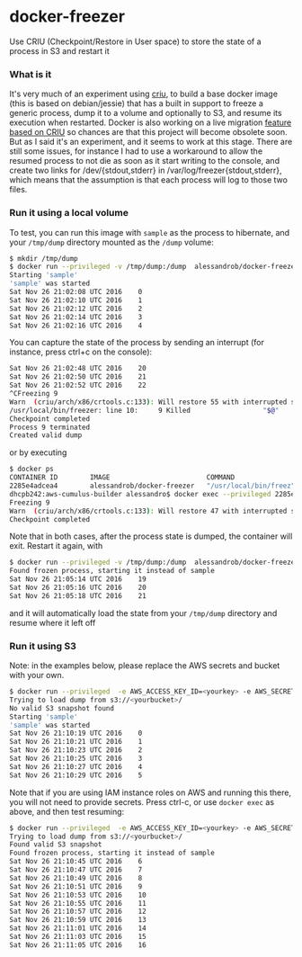 # docker-freezer
Use CRIU (Checkpoint/Restore in User space) to store the state of a process in S3 and restart it

### What is it 

It's very much of an experiment using [criu](https://criu.org/), to build a base docker image (this is based on debian/jessie) 
that has a built in support to freeze a generic process, dump it to a volume and optionally to S3, and resume its execution 
when restarted.
Docker is also working on a live migration [feature based on CRIU](https://github.com/docker/docker/blob/master/experimental/checkpoint-restore.md) so chances 
are that this project will become obsolete soon. But as I said it's an experiment, and it seems to work at this stage.
There are still some issues, for instance I had to use a workaround to allow the resumed process to not die as soon as it start writing to the console, and create
two links for /dev/{stdout,stderr} in /var/log/freezer{stdout,stderr}, which means that the assumption is that each process will log to those two files.

### Run it using a local volume

To test, you can run this image with `sample` as the process to hibernate, and your `/tmp/dump` directory mounted as the `/dump` volume:

```bash
$ mkdir /tmp/dump
$ docker run --privileged -v /tmp/dump:/dump  alessandrob/docker-freezer start sample
Starting 'sample'
'sample' was started
Sat Nov 26 21:02:08 UTC 2016	0
Sat Nov 26 21:02:10 UTC 2016	1
Sat Nov 26 21:02:12 UTC 2016	2
Sat Nov 26 21:02:14 UTC 2016	3
Sat Nov 26 21:02:16 UTC 2016	4
```
You can capture the state of the process by sending an interrupt (for instance, press ctrl+c on the console):
```bash
Sat Nov 26 21:02:48 UTC 2016	20
Sat Nov 26 21:02:50 UTC 2016	21
Sat Nov 26 21:02:52 UTC 2016	22
^CFreezing 9
Warn  (criu/arch/x86/crtools.c:133): Will restore 55 with interrupted system call
/usr/local/bin/freezer: line 10:     9 Killed                  "$@"
Checkpoint completed
Process 9 terminated
Created valid dump
```
 or by executing
```bash
$ docker ps
CONTAINER ID        IMAGE                        COMMAND                  CREATED             STATUS              PORTS               NAMES
2285e4adcea4        alessandrob/docker-freezer   "/usr/local/bin/freez"   6 seconds ago       Up 5 seconds                            small_mahavira
dhcpb242:aws-cumulus-builder alessandro$ docker exec --privileged 2285e4adcea4 freezer freeze
Freezing 9
Warn  (criu/arch/x86/crtools.c:133): Will restore 47 with interrupted system call
Checkpoint completed
```
Note that in both cases, after the process state is dumped, the container will exit.
Restart it again, with 

```bash
$ docker run --privileged -v /tmp/dump:/dump  alessandrob/docker-freezer start sample
Found frozen process, starting it instead of sample
Sat Nov 26 21:05:14 UTC 2016	19
Sat Nov 26 21:05:16 UTC 2016	20
Sat Nov 26 21:05:18 UTC 2016	21
``` 
and it will automatically load the state from your `/tmp/dump` directory and resume where it left off

### Run it using S3

Note: in the examples below, please replace the AWS secrets and bucket with your own.
```bash
$ docker run --privileged  -e AWS_ACCESS_KEY_ID=<yourkey> -e AWS_SECRET_ACCESS_KEY=<yoursecret> -e S3=s3://<yourbucket>/ alessandrob/docker-freezer start sample
Trying to load dump from s3://<yourbucket>/
No valid S3 snapshot found
Starting 'sample'
'sample' was started
Sat Nov 26 21:10:19 UTC 2016	0
Sat Nov 26 21:10:21 UTC 2016	1
Sat Nov 26 21:10:23 UTC 2016	2
Sat Nov 26 21:10:25 UTC 2016	3
Sat Nov 26 21:10:27 UTC 2016	4
Sat Nov 26 21:10:29 UTC 2016	5
```

Note that if you are using IAM instance roles on AWS and running this there, you will not need to provide secrets.
Press ctrl-c, or use `docker exec` as above, and then test resuming:
```bash
$ docker run --privileged  -e AWS_ACCESS_KEY_ID=<yourkey> -e AWS_SECRET_ACCESS_KEY=<yoursecret> -e S3=s3://<yourbucket>/ alessandrob/docker-freezer start sample
Trying to load dump from s3://<yourbucket>/
Found valid S3 snapshot
Found frozen process, starting it instead of sample
Sat Nov 26 21:10:45 UTC 2016	6
Sat Nov 26 21:10:47 UTC 2016	7
Sat Nov 26 21:10:49 UTC 2016	8
Sat Nov 26 21:10:51 UTC 2016	9
Sat Nov 26 21:10:53 UTC 2016	10
Sat Nov 26 21:10:55 UTC 2016	11
Sat Nov 26 21:10:57 UTC 2016	12
Sat Nov 26 21:10:59 UTC 2016	13
Sat Nov 26 21:11:01 UTC 2016	14
Sat Nov 26 21:11:03 UTC 2016	15
Sat Nov 26 21:11:05 UTC 2016	16
 